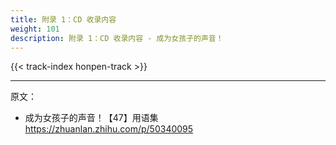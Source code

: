 ```yaml
---
title: 附录 1：CD 收录内容
weight: 101
description: 附录 1：CD 收录内容 - 成为女孩子的声音！
---
```


{{< track-index honpen-track >}}

---

原文：

- 成为女孩子的声音！【47】用语集\
  <https://zhuanlan.zhihu.com/p/50340095>
